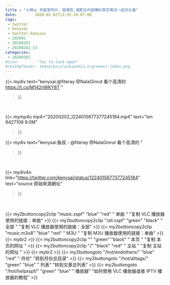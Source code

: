 ```yaml
---
title : "火神山 共匪宣传片，很漂亮,请配合内部爆料真实情况一起对比看"
date:        2020-02-02T13:55:20-07:00
tags:
 - twitter
 - kenysai
 - twitter_kenysai
 - 202002
 - 20200202
 - 20200202_13
categories:
 - 20200202
#icon:        "fas fa-lock-open"
#resImgTeaser: teaserpics/wikipedia.org/emacs-jokes.png
---
```


{{< mydiv text="kenysai:@fiteray @NalaGinrut 看个高清的 https://t.co/M142nWKY8T "
>}}
<br>


{{< mymp4o mp4="20200202_1224015677377245184.mp4"
text="len 9427109    9.0M"
>}}


{{< mydiv text="kenysai:鱼叔 - @fiteray @NalaGinrut 看个高清的 "
>}}
<br>

{{< mydiv4o link="https://twitter.com/kenysai/status/1224015677377245184"
text="source 原始來源網址"
>}}


<br>



{{< my2buttoncopy2clip "music.xspf"        "blue"   "red"    " 单曲 "  "复制 VLC 播放器使用的链接：单曲" >}} {{< my2buttoncopy2clip "/all.xspf"         "green"  "black"  " 全部 "  "复制 VLC 播放器使用的链接：全部" >}} {{< my2buttoncopy2clip "music.m3u8"        "blue"   "red"    " M3U  "    "复制 M3U 播放器使用的链接：单曲" >}} {{< mybr2 >}} {{< my2buttoncopy2clip ""                  "green"  "black"  " 本页 "    "复制 本页的网址 " >}} {{< my2buttoncopy2clip "/"                 "black"  "red"    " 主站 "    "复制 主站的网址 " >}} {{< mybr2 >}} {{< my2buttongoto      "/hot/endothers/"   "blue"   "red"    " 月份"   "转到月份总目录" >}} {{< my2buttongoto      "/hot/alltags/"     "green"  "blue"   " 列表"   "转到文章总列表" >}} {{< my2buttongoto      "/hot/helpxspf/"    "green"  "blue"   " 播放器" "如何使用 VLC 播放器或者 IPTV 播放器的教程" >}} 
